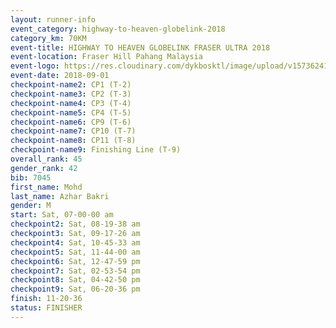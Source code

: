 ```yaml
---
layout: runner-info 
event_category: highway-to-heaven-globelink-2018 
category_km: 70KM 
event-title: HIGHWAY TO HEAVEN GLOBELINK FRASER ULTRA 2018 
event-location: Fraser Hill Pahang Malaysia 
event-logo: https://res.cloudinary.com/dykbosktl/image/upload/v1573624145/Logo/download_nnzjlh.png 
event-date: 2018-09-01 
checkpoint-name2: CP1 (T-2) 
checkpoint-name3: CP2 (T-3) 
checkpoint-name4: CP3 (T-4) 
checkpoint-name5: CP4 (T-5) 
checkpoint-name6: CP9 (T-6) 
checkpoint-name7: CP10 (T-7) 
checkpoint-name8: CP11 (T-8) 
checkpoint-name9: Finishing Line (T-9) 
overall_rank: 45
gender_rank: 42
bib: 7045
first_name: Mohd
last_name: Azhar Bakri
gender: M
start: Sat, 07-00-00 am
checkpoint2: Sat, 08-19-38 am
checkpoint3: Sat, 09-17-26 am
checkpoint4: Sat, 10-45-33 am
checkpoint5: Sat, 11-44-00 am
checkpoint6: Sat, 12-47-59 pm
checkpoint7: Sat, 02-53-54 pm
checkpoint8: Sat, 04-42-50 pm
checkpoint9: Sat, 06-20-36 pm
finish: 11-20-36
status: FINISHER
---
```

